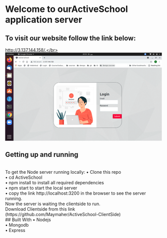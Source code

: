 # Welcome to ourActiveSchool application server
## To visit our website follow the link below:
http://3.137.144.158/.</br> 
</br>
![](img/loginPage.png) 
</br>
## Getting up and running
 <br/>
To get the Node server running locally:
  • Clone this repo <br/>
  •	cd ActiveSchool <br/>
  •	npm install to install all required dependencies  <br/>
  •	npm start to start the local server   <br/>
  •	copy the link  http://localhost:3200 in the browser to see the server running. <br/>
Now the server is waiting the clientside to run. <br/>
Download Clientside from this link (https://github.com/Maymaher/ActiveSchool-ClientSide)
 <br/>
## Built With
  •	Nodejs  <br/>
  •	Mongodb <br/>
  •	Express <br/>
   <br/>


